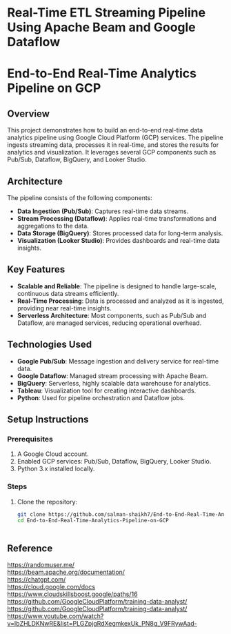 # Real-Time ETL Streaming Pipeline Using Apache Beam and Google Dataflow

# End-to-End Real-Time Analytics Pipeline on GCP

## Overview
This project demonstrates how to build an end-to-end real-time data analytics pipeline using Google Cloud Platform (GCP) services. The pipeline ingests streaming data, processes it in real-time, and stores the results for analytics and visualization. It leverages several GCP components such as Pub/Sub, Dataflow, BigQuery, and Looker Studio.

## Architecture
The pipeline consists of the following components:
- **Data Ingestion (Pub/Sub)**: Captures real-time data streams.
- **Stream Processing (Dataflow)**: Applies real-time transformations and aggregations to the data.
- **Data Storage (BigQuery)**: Stores processed data for long-term analysis.
- **Visualization (Looker Studio)**: Provides dashboards and real-time data insights.

## Key Features
- **Scalable and Reliable**: The pipeline is designed to handle large-scale, continuous data streams efficiently.
- **Real-Time Processing**: Data is processed and analyzed as it is ingested, providing near real-time insights.
- **Serverless Architecture**: Most components, such as Pub/Sub and Dataflow, are managed services, reducing operational overhead.
  
## Technologies Used
- **Google Pub/Sub**: Message ingestion and delivery service for real-time data.
- **Google Dataflow**: Managed stream processing with Apache Beam.
- **BigQuery**: Serverless, highly scalable data warehouse for analytics.
- **Tableau**: Visualization tool for creating interactive dashboards.
- **Python**: Used for pipeline orchestration and Dataflow jobs.

## Setup Instructions
### Prerequisites
1. A Google Cloud account.
2. Enabled GCP services: Pub/Sub, Dataflow, BigQuery, Looker Studio.
3. Python 3.x installed locally.

### Steps
1. Clone the repository:
   ```bash
   git clone https://github.com/salman-shaikh7/End-to-End-Real-Time-Analytics-Pipeline-on-GCP.git
   cd End-to-End-Real-Time-Analytics-Pipeline-on-GCP



## Reference

https://randomuser.me/ \
https://beam.apache.org/documentation/ \
https://chatgpt.com/ \
https://cloud.google.com/docs \
https://www.cloudskillsboost.google/paths/16 \
https://github.com/GoogleCloudPlatform/training-data-analyst/ \
https://github.com/GoogleCloudPlatform/training-data-analyst/ \
https://www.youtube.com/watch?v=IbZHLDKNwRE&list=PLGZpjgRdXegmkexUk_PN8g_V9FRywAad-

